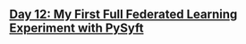 ## [Day 12: My First Full Federated Learning Experiment with PySyft](https://www.linkedin.com/pulse/day-12-my-first-full-federated-learning-experiment-zcdtf/?trackingId=coWpoAJki3JuRve5VM1ASA%3D%3D)
